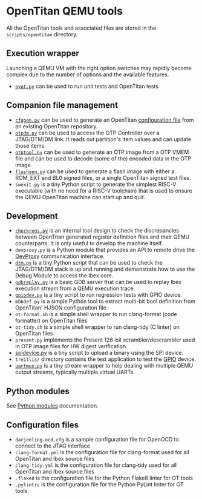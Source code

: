# OpenTitan QEMU tools

All the OpenTitan tools and associated files are stored in the `scripts/opentitan` directory.

## Execution wrapper

Launching a QEMU VM with the right option switches may rapidly become complex due to the number
of options and the available features.

* [`pyot.py`](pyot.md) can be used to run unit tests and OpenTitan tests

## Companion file management

* [`cfggen.py`](cfggen.md) can be used to generate an OpenTitan [configuration file](otcfg.md) from
  an existing OpenTitan repository.
* [`otpdm.py`](otpdm.md) can be used to access the OTP Controller over a JTAG/DTM/DM link. It reads
  out partition's item values and can update those items.
* [`otptool.py`](otptool.md) can be used to generate an OTP image from a OTP VMEM file and can be
  used to decode (some of the) encoded data in the OTP image.
* [`flashgen.py`](flashgen.md) can be used to generate a flash image with either a ROM_EXT and BL0
  signed files, or a single OpenTitan signed test files.
* `swexit.py` is a tiny Python script to generate the simplest RISC-V executable (with no need for
  a RISC-V toolchain) that is used to ensure the QEMU OpenTitan machine can start up and quit.

## Development

* [`checkregs.py`](checkregs.md) is an internal tool design to check the discrepancies between
   OpenTitan generated register definition files and their QEMU counterparts. It is only useful to
   develop the machine itself.
* `devproxy.py` is a Python module that provides an API to remote drive the [DevProxy](devproxy.md)
  communication interface.
* [`dtm.py`](dtm.md) is a tiny Python script that can be used to check the JTAG/DTM/DM stack is
  up and running and demonstrate how to use the Debug Module to access the Ibex core.
* [`gdbreplay.py`](gdbreplay.md) is a basic GDB server that can be used to replay Ibex execution
  stream from a QEMU execution trace.
* [`gpiodev.py`](gpiodev.md) is a tiny script to run regression tests with GPIO device.
* `mbbdef.py` is a simple Python tool to extract multi-bit bool definition from OpenTitan' HJSON
  configuration file
* `ot-format.sh` is a simple shell wrapper to run clang-format (code formatter) on OpenTitan files
* `ot-tidy.sh` is a simple shell wrapper to run clang-tidy (C linter) on OpenTitan files
* `present.py` implements the Present 128-bit scrambler/descrambler used in OTP image files for
  HW digest verification.
* [spidevice.py](spidevice.md) is a tiny script to upload a binary using the SPI device.
* `treillis/` directory contains the test application to test the [GPIO](gpio.md) device.
* [`uartmux.py`](uartmux.md) is a tiny stream wrapper to help dealing with multiple QEMU output
  streams, typically multiple virtual UARTs.

## Python modules

See [Python modules](pymod.md) documentation.

## Configuration files

* `darjeeling-ocd.cfg` is a sample configuration file for OpenOCD to connect to the JTAG interface
* `clang-format.yml` is the configuration file for clang-format used for all OpenTitan and Ibex
  source files
* `clang-tidy.yml` is the configuration file for clang-tidy used for all OpenTitan and Ibex source
  files
* `.flake8` is the configuration file for the Python Flake8 linter for OT tools
* `.pylintrc` is the configuration file for the Python PyLint linter for OT tools
